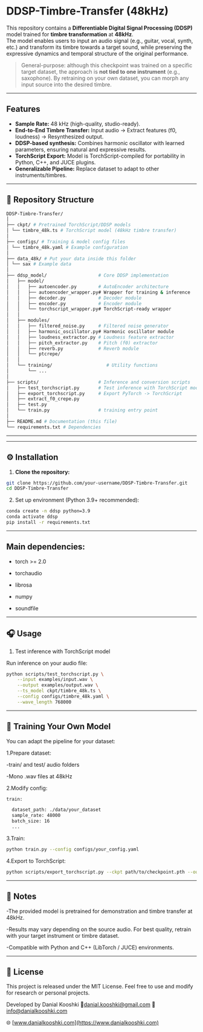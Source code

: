# DDSP-Timbre-Transfer (48kHz)

This repository contains a **Differentiable Digital Signal Processing (DDSP)** model trained for **timbre transformation** at **48kHz**.  
The model enables users to input an audio signal (e.g., guitar, vocal, synth, etc.) and transform its timbre towards a target sound, while preserving the expressive dynamics and temporal structure of the original performance.

>  General-purpose: although this checkpoint was trained on a specific target dataset, the approach is **not tied to one instrument** (e.g., saxophone). By retraining on your own dataset, you can morph any input source into the desired timbre.

---

##  Features
- **Sample Rate:** 48 kHz (high-quality, studio-ready).  
- **End-to-End Timbre Transfer:** Input audio → Extract features (f0, loudness) → Resynthesized output.  
- **DDSP-based synthesis:** Combines harmonic oscillator with learned parameters, ensuring natural and expressive results.  
- **TorchScript Export:** Model is TorchScript-compiled for portability in Python, C++, and JUCE plugins.  
- **Generalizable Pipeline:** Replace dataset to adapt to other instruments/timbres.  

---

## 📂 Repository Structure
```bash
DDSP-Timbre-Transfer/
│
├── ckpt/ # Pretrained TorchScript/DDSP models
│ └── timbre_48k.ts # TorchScript model (48kHz timbre transfer)
│
├── configs/ # Training & model config files
│ └── timbre_48k.yaml # Example configuration
│
├── data_48k/ # Put your data inside this folder
│ └── sax # Example data
│
├── ddsp_model/                   # Core DDSP implementation
│   ├── model/
│   │   ├── autoencoder.py        # AutoEncoder architecture
│   │   ├── autoencoder_wrapper.py# Wrapper for training & inference
│   │   ├── decoder.py            # Decoder module
│   │   ├── encoder.py            # Encoder module
│   │   └── torchscript_wrapper.py# TorchScript-ready wrapper
│   │
│   ├── modules/
│   │   ├── filtered_noise.py     # Filtered noise generator
│   │   ├── harmonic_oscillator.py# Harmonic oscillator module
│   │   ├── loudness_extractor.py # Loudness feature extractor
│   │   ├── pitch_extractor.py    # Pitch (f0) extractor
│   │   ├── reverb.py             # Reverb module
│   │   └── ptcrepe/   
│   │
│   └── training/                    # Utility functions
│       └── ...
│
├── scripts/                      # Inference and conversion scripts
│   ├── test_torchscript.py       # Test inference with TorchScript model
│   ├── export_torchscript.py     # Export PyTorch -> TorchScript
│   ├── extract_f0_crepe.py
│   ├──	test.py
│   └── train.py                  # training entry point
│
├── README.md # Documentation (this file)
└── requirements.txt # Dependencies
```
---

---

## ⚙️ Installation

1. **Clone the repository:**
```bash
git clone https://github.com/your-username/DDSP-Timbre-Transfer.git
cd DDSP-Timbre-Transfer
```
2. Set up environment (Python 3.9+ recommended):
```bash
conda create -n ddsp python=3.9
conda activate ddsp
pip install -r requirements.txt
```
---

## Main dependencies:

- torch >= 2.0

- torchaudio

- librosa

- numpy

- soundfile

---
## 🎧 Usage
1. Test inference with TorchScript model

Run inference on your audio file:
```bash
python scripts/test_torchscript.py \
    --input examples/input.wav \
    --output examples/output.wav \
    --ts_model ckpt/timbre_48k.ts \
    --config configs/timbre_48k.yaml \
    --wave_length 768000
```
---
## 🎹 Training Your Own Model

You can adapt the pipeline for your dataset:

1.Prepare dataset:

-train/ and test/ audio folders

-Mono .wav files at 48kHz

2.Modify config:
```bash
train:

  dataset_path: ./data/your_dataset
  sample_rate: 48000
  batch_size: 16
  ...
```

3.Train:
```bash
python train.py --config configs/your_config.yaml
```

4.Export to TorchScript:
```bash
python scripts/export_torchscript.py --ckpt path/to/checkpoint.pth --output ckpt/your_model.ts
```
---
## 📢 Notes
-The provided model is pretrained for demonstration and timbre transfer at 48kHz.

-Results may vary depending on the source audio. For best quality, retrain with your target instrument or timbre dataset.

-Compatible with Python and C++ (LibTorch / JUCE) environments.

---
## 📜 License

This project is released under the MIT License.
Feel free to use and modify for research or personal projects.

 Developed by Danial Kooshki
📧danial.kooshki@gmail.com
📧 info@danialkooshki.com

🌐 [www.danialkooshki.com](https://www.danialkooshki.com)

